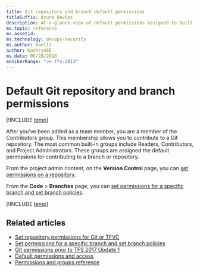 ```yaml
---
title: Git repository and branch default permissions
titleSuffix: Azure DevOps
description: At-a-glance view of default permissions assigned to built-in security groups made for Git repositories and branches
ms.topic: reference
ms.assetid:
ms.technology: devops-security
ms.author: kaelli
author: KathrynEE
ms.date: 06/28/2018
monikerRange: ">= tfs-2013"
---
```


# Default Git repository and branch permissions

[!INCLUDE [temp](../../includes/version-vsts-tfs-all-versions.md)]

After you've been added as a team member, you are a member of the Contributors group. This membership allows you to contribute to a Git repository. The most common built-in groups include Readers, Contributors, and Project Administrators. These groups are assigned the default permissions for contributing to a branch or repository.

From the project admin content, on the **Version Control** page, you can [set permissions on a repository](set-git-tfvc-repository-permissions.md).

From the **Code** > **Branches** page, you can [set permissions for a specific branch and set branch policies](../../repos/git/branch-permissions.md).

[!INCLUDE [temp](includes/code-git.md)]

## Related articles

- [Set repository permissions for Git or TFVC](set-git-tfvc-repository-permissions.md)
- [Set permissions for a specific branch and set branch policies](../../repos/git/branch-permissions.md)
- [Git permissions prior to TFS 2017 Update 1](git-permissions-before-2017.md)
- [Default permissions and access](permissions-access.md)
- [Permissions and groups reference](permissions.md)
